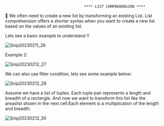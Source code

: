                                         **** LIST COMPREHENSION ****

:rocket: We often need to create a new list by transforming an existing List. 
List comprehension offers a shorter syntax when you want to create a new list based on the values of an existing list.

Lets see a basic example to understand :bangbang:
 
 ![Snip20230211_26](https://user-images.githubusercontent.com/93876736/218281677-d361171b-8bbe-4e05-8c75-29117443624f.png)
 
 Example 2:
 
 ![Snip20230212_27](https://user-images.githubusercontent.com/93876736/218332576-90dfb0a0-8ee6-4c66-9633-24bb55679547.png)
 
 
 We can also use filter condition, lets see some example below:
 
 ![Snip20230212_28](https://user-images.githubusercontent.com/93876736/218332773-d4778447-bac5-4944-8242-2c97a563c98a.png)
 



Assume we have a list of tuples. Each tuple pair represents a length and breadth of a rectangle. And now we want to transform this list like the areaslist shown in the next cell.Each element is a multiplication of the length and breadth.

![Snip20230212_30](https://user-images.githubusercontent.com/93876736/218333530-02636586-ea8d-4bdc-ac0c-3656470fe4ff.png)




